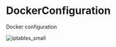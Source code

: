 # DockerConfiguration
Docker configuration

![iptables_small](https://user-images.githubusercontent.com/35385632/41823047-46d45228-77c7-11e8-9d1d-10c4f302a743.png)
